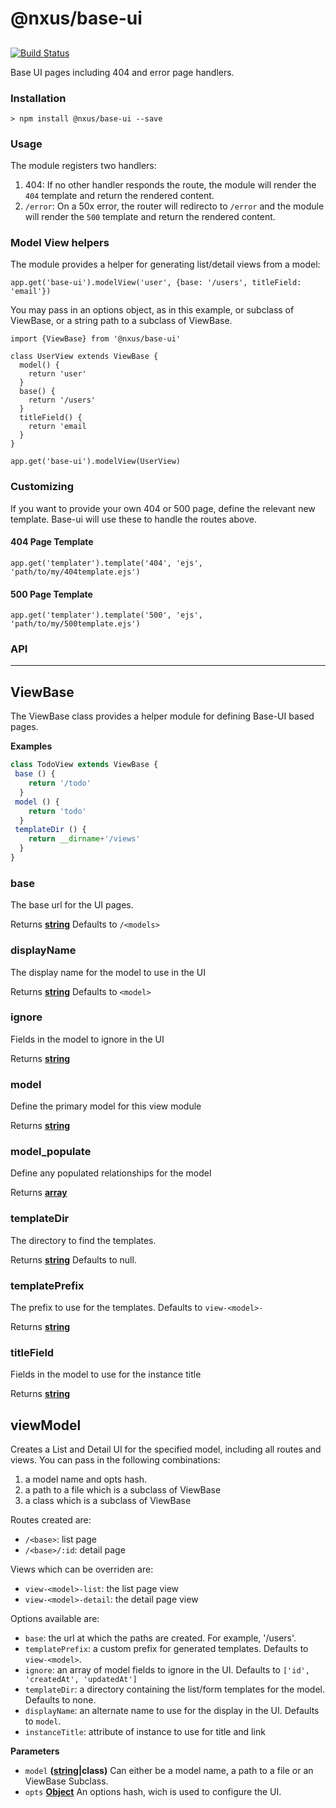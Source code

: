 # @nxus/base-ui

## 

[![Build Status](https://travis-ci.org/nxus/base-ui.svg?branch=master)](https://travis-ci.org/nxus/base-ui)

Base UI pages including 404 and error page handlers.

### Installation

    > npm install @nxus/base-ui --save

### Usage

The module registers two handlers:

1.  404: If no other handler responds the route, the module will render the `404` template and return the rendered content.
2.  `/error`: On a 50x error, the router will redirecto to `/error` and the module will render the `500` template and return the rendered content.

### Model View helpers

The module provides a helper for generating list/detail views from a model:

    app.get('base-ui').modelView('user', {base: '/users', titleField: 'email'})

You may pass in an options object, as in this example, or subclass of ViewBase, or a string path to a subclass of ViewBase.

    import {ViewBase} from '@nxus/base-ui'

    class UserView extends ViewBase {
      model() {
        return 'user'
      }
      base() {
        return '/users'
      }
      titleField() {
        return 'email
      }
    }

    app.get('base-ui').modelView(UserView)

### Customizing

If you want to provide your own 404 or 500 page, define the relevant new template. Base-ui will use these to handle the routes above.

#### 404 Page Template

    app.get('templater').template('404', 'ejs', 'path/to/my/404template.ejs')

#### 500 Page Template

    app.get('templater').template('500', 'ejs', 'path/to/my/500template.ejs')

### API

* * *

## ViewBase

The ViewBase class provides a helper module for defining Base-UI based pages.

**Examples**

```javascript
class TodoView extends ViewBase {
 base () {
    return '/todo'
  }
 model () {
    return 'todo'
  }
 templateDir () {
    return __dirname+'/views'
  }
}
```

### base

The base url for the UI pages.

Returns **[string](https://developer.mozilla.org/en-US/docs/Web/JavaScript/Reference/Global_Objects/String)** Defaults to `/<models>`

### displayName

The display name for the model to use in the  UI

Returns **[string](https://developer.mozilla.org/en-US/docs/Web/JavaScript/Reference/Global_Objects/String)** Defaults to `<model>`

### ignore

Fields in the model to ignore in the UI

Returns **[string](https://developer.mozilla.org/en-US/docs/Web/JavaScript/Reference/Global_Objects/String)** 

### model

Define the primary model for this view module

Returns **[string](https://developer.mozilla.org/en-US/docs/Web/JavaScript/Reference/Global_Objects/String)** 

### model\_populate

Define any populated relationships for the model

Returns **[array](https://developer.mozilla.org/en-US/docs/Web/JavaScript/Reference/Global_Objects/Array)** 

### templateDir

The directory to find the templates.

Returns **[string](https://developer.mozilla.org/en-US/docs/Web/JavaScript/Reference/Global_Objects/String)** Defaults to null.

### templatePrefix

The prefix to use for the templates. Defaults to `view-<model>-`

Returns **[string](https://developer.mozilla.org/en-US/docs/Web/JavaScript/Reference/Global_Objects/String)** 

### titleField

Fields in the model to use for the instance title

Returns **[string](https://developer.mozilla.org/en-US/docs/Web/JavaScript/Reference/Global_Objects/String)** 

## viewModel

Creates a List and Detail UI for the specified model, including all routes and views.  You can pass in the following combinations:

1.  a model name and opts hash.
2.  a path to a file which is a subclass of ViewBase
3.  a class which is a subclass of ViewBase

Routes created are:

-   `/<base>`: list page 
-   `/<base>/:id`: detail page

Views which can be overriden are:

-   `view-<model>-list`: the list page view
-   `view-<model>-detail`: the detail page view

Options available are:

-   `base`: the url at which the paths are created. For example, '/users'.
-   `templatePrefix`: a custom prefix for generated templates. Defaults to `view-<model>`.
-   `ignore`: an array of model fields to ignore in the UI. Defaults to `['id', 'createdAt', 'updatedAt']`
-   `templateDir`: a directory containing the list/form templates for the model. Defaults to none.
-   `displayName`: an alternate name to use for the display in the UI. Defaults to `model`.
-   `instanceTitle`: attribute of instance to use for title and link

**Parameters**

-   `model` **([string](https://developer.mozilla.org/en-US/docs/Web/JavaScript/Reference/Global_Objects/String)|class)** Can either be a model name, a path to a file or an ViewBase Subclass.
-   `opts` **[Object](https://developer.mozilla.org/en-US/docs/Web/JavaScript/Reference/Global_Objects/Object)** An options hash, wich is used to configure the UI.
